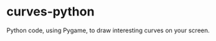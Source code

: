 curves-python
=============

Python code, using Pygame, to draw interesting curves on your screen.

